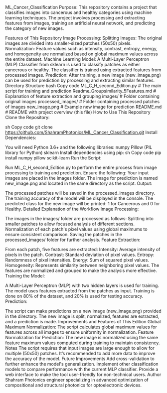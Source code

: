 ML_Cancer_Classification
Purpose: This repository contains a project that classifies images into cancerous and healthy categories using machine learning techniques. The project involves processing and extracting features from images, training an artificial neural network, and predicting the category of new images.

Features of This Repository
Image Processing:
Splitting Images: The original images are divided into smaller-sized patches (50x50) pixels.
Normalization: Feature values such as intensity, contrast, entropy, energy, and homogeneity are normalized based on global maximum values across the entire dataset.
Machine Learning Model:
A Multi-Layer Perceptron (MLP) Classifier from sklearn is used to classify patches as either cancerous or healthy.
The classifier is trained using extracted features from processed images.
Prediction:
After training, a new image (new_image.png) can be used for prediction by processing and extracting similar features.
Directory Structure
bash
Copy code
ML_C_H_second_Edition.py          # The main script for training and prediction
Readme_Groupsimilarity_5Features.md # Explanation of feature extraction and grouping
images/                           # Folder containing original images
processed_images/                 # Folder containing processed patches of images
new_image.png                     # Example new image for prediction
README.md                         # README with project overview (this file)
How to Use This Repository
Clone the Repository:

sh
Copy code
git clone https://github.com/ShahramPhotonics/ML_Cancer_Classification.git
Install Dependencies:

You will need Python 3.6+ and the following libraries:
numpy
Pillow (PIL library for Python)
sklearn
Install dependencies using pip:
sh
Copy code
pip install numpy pillow scikit-learn
Run the Script:

Run ML_C_H_second_Edition.py to perform the entire process from image processing to training and prediction.
Ensure the following:
Your input images are placed in the images folder.
The image for prediction is named new_image.png and located in the same directory as the script.
Output:

The processed patches will be saved in the processed_images directory.
The training accuracy of the model will be displayed in the console.
The predicted class for the new image will be printed: 1 for Cancerous and 0 for Healthy.
Detailed Explanation of the Workflow
Image Processing:

The images in the images/ folder are processed as follows:
Splitting into smaller patches to allow focused analysis of different sections.
Normalization of each patch's pixel values using global maximums to ensure consistent comparison.
Saving the patches in the processed_images/ folder for further analysis.
Feature Extraction:

From each patch, five features are extracted:
Intensity: Average intensity of pixels in the patch.
Contrast: Standard deviation of pixel values.
Entropy: Randomness of pixel intensities.
Energy: Sum of squared pixel values.
Homogeneity: Represents similarity between neighboring pixel values.
The features are normalized and grouped to make the analysis more effective.
Training the Model:

A Multi-Layer Perceptron (MLP) with two hidden layers is used for training.
The model uses features extracted from the patches as input.
Training is done on 80% of the dataset, and 20% is used for testing accuracy.
Prediction:

The script can make predictions on a new image (new_image.png) provided in the directory.
The new image is split, normalized, features are extracted, and a prediction is made.
Improvements and Features of This Edition
Global Maximum Normalization: The script calculates global maximum values for features across all images to ensure uniformity in normalization.
Feature Normalization for Prediction: The new image is normalized using the same feature maximum values computed during training to maintain consistency.
Notes
The script requires that input images are large enough to allow for multiple (50x50) patches.
It’s recommended to add more data to improve the accuracy of the model.
Future Improvements
Add cross-validation to further enhance the model's generalization.
Implement other classification models to compare performance with the current MLP classifier.
Provide a web interface to make the tool user-friendly for non-technical users.
Author
Shahram
Photonics engineer specializing in advanced optimization of compositional and structural photonics for optoelectronic devices.



